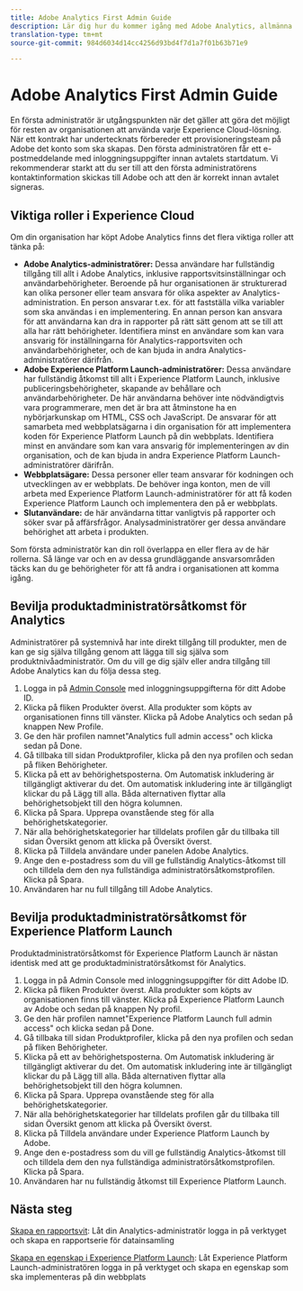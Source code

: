 ```yaml
---
title: Adobe Analytics First Admin Guide
description: Lär dig hur du kommer igång med Adobe Analytics, allmänna rolltyper och loggar in i användargränssnittet.
translation-type: tm+mt
source-git-commit: 984d6034d14cc4256d93bd4f7d1a7f01b63b71e9

---
```



# Adobe Analytics First Admin Guide

En första administratör är utgångspunkten när det gäller att göra det möjligt för resten av organisationen att använda varje Experience Cloud-lösning. När ett kontrakt har undertecknats förbereder ett provisioneringsteam på Adobe det konto som ska skapas. Den första administratören får ett e-postmeddelande med inloggningsuppgifter innan avtalets startdatum. Vi rekommenderar starkt att du ser till att den första administratörens kontaktinformation skickas till Adobe och att den är korrekt innan avtalet signeras.

## Viktiga roller i Experience Cloud

Om din organisation har köpt Adobe Analytics finns det flera viktiga roller att tänka på:

- **Adobe Analytics-administratörer:** Dessa användare har fullständig tillgång till allt i Adobe Analytics, inklusive rapportsvitsinställningar och användarbehörigheter. Beroende på hur organisationen är strukturerad kan olika personer eller team ansvara för olika aspekter av Analytics-administration. En person ansvarar t.ex. för att fastställa vilka variabler som ska användas i en implementering. En annan person kan ansvara för att användarna kan dra in rapporter på rätt sätt genom att se till att alla har rätt behörigheter. Identifiera minst en användare som kan vara ansvarig för inställningarna för Analytics-rapportsviten och användarbehörigheter, och de kan bjuda in andra Analytics-administratörer därifrån.
- **Adobe Experience Platform Launch-administratörer:** Dessa användare har fullständig åtkomst till allt i Experience Platform Launch, inklusive publiceringsbehörigheter, skapande av behållare och användarbehörigheter. De här användarna behöver inte nödvändigtvis vara programmerare, men det är bra att åtminstone ha en nybörjarkunskap om HTML, CSS och JavaScript. De ansvarar för att samarbeta med webbplatsägarna i din organisation för att implementera koden för Experience Platform Launch på din webbplats. Identifiera minst en användare som kan vara ansvarig för implementeringen av din organisation, och de kan bjuda in andra Experience Platform Launch-administratörer därifrån.
- **Webbplatsägare:** Dessa personer eller team ansvarar för kodningen och utvecklingen av er webbplats. De behöver inga konton, men de vill arbeta med Experience Platform Launch-administratörer för att få koden Experience Platform Launch och implementera den på er webbplats.
- **Slutanvändare:** de här användarna tittar vanligtvis på rapporter och söker svar på affärsfrågor. Analysadministratörer ger dessa användare behörighet att arbeta i produkten.

Som första administratör kan din roll överlappa en eller flera av de här rollerna. Så länge var och en av dessa grundläggande ansvarsområden täcks kan du ge behörigheter för att få andra i organisationen att komma igång.

## Bevilja produktadministratörsåtkomst för Analytics

Administratörer på systemnivå har inte direkt tillgång till produkter, men de kan ge sig själva tillgång genom att lägga till sig själva som produktnivåadministratör. Om du vill ge dig själv eller andra tillgång till Adobe Analytics kan du följa dessa steg.

1. Logga in på [Admin Console](https://adminconsole.adobe.com/) med inloggningsuppgifterna för ditt Adobe ID.
1. Klicka på fliken Produkter överst. Alla produkter som köpts av organisationen finns till vänster. Klicka på Adobe Analytics och sedan på knappen New Profile.
1. Ge den här profilen namnet&quot;Analytics full admin access&quot; och klicka sedan på Done.
1. Gå tillbaka till sidan Produktprofiler, klicka på den nya profilen och sedan på fliken Behörigheter.
1. Klicka på ett av behörighetsposterna. Om Automatisk inkludering är tillgängligt aktiverar du det. Om automatisk inkludering inte är tillgängligt klickar du på Lägg till alla. Båda alternativen flyttar alla behörighetsobjekt till den högra kolumnen.
1. Klicka på Spara. Upprepa ovanstående steg för alla behörighetskategorier.
1. När alla behörighetskategorier har tilldelats profilen går du tillbaka till sidan Översikt genom att klicka på Översikt överst.
1. Klicka på Tilldela användare under panelen Adobe Analytics.
1. Ange den e-postadress som du vill ge fullständig Analytics-åtkomst till och tilldela dem den nya fullständiga administratörsåtkomstprofilen. Klicka på Spara.
1. Användaren har nu full tillgång till Adobe Analytics.

## Bevilja produktadministratörsåtkomst för Experience Platform Launch

Produktadministratörsåtkomst för Experience Platform Launch är nästan identisk med att ge produktadministratörsåtkomst för Analytics.

1. Logga in på Admin Console med inloggningsuppgifter för ditt Adobe ID.
1. Klicka på fliken Produkter överst. Alla produkter som köpts av organisationen finns till vänster. Klicka på Experience Platform Launch av Adobe och sedan på knappen Ny profil.
1. Ge den här profilen namnet&quot;Experience Platform Launch full admin access&quot; och klicka sedan på Done.
1. Gå tillbaka till sidan Produktprofiler, klicka på den nya profilen och sedan på fliken Behörigheter.
1. Klicka på ett av behörighetsposterna. Om Automatisk inkludering är tillgängligt aktiverar du det. Om automatisk inkludering inte är tillgängligt klickar du på Lägg till alla. Båda alternativen flyttar alla behörighetsobjekt till den högra kolumnen.
1. Klicka på Spara. Upprepa ovanstående steg för alla behörighetskategorier.
1. När alla behörighetskategorier har tilldelats profilen går du tillbaka till sidan Översikt genom att klicka på Översikt överst.
1. Klicka på Tilldela användare under Experience Platform Launch by Adobe.
1. Ange den e-postadress som du vill ge fullständig Analytics-åtkomst till och tilldela dem den nya fullständiga administratörsåtkomstprofilen. Klicka på Spara.
1. Användaren har nu fullständig åtkomst till Experience Platform Launch.

## Nästa steg

[Skapa en rapportsvit](create-report-suite.md): Låt din Analytics-administratör logga in på verktyget och skapa en rapportserie för datainsamling

[Skapa en egenskap i Experience Platform Launch](/help/implement/launch/create-analytics-property.md): Låt Experience Platform Launch-administratören logga in på verktyget och skapa en egenskap som ska implementeras på din webbplats
